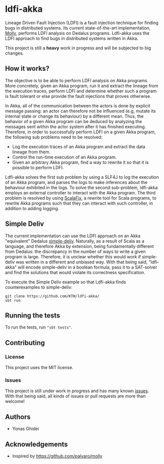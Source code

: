 # ldfi-akka

Lineage Driven Fault Injection (LDFI) is a fault injection technique for finding bugs in distributed systems. Its current state-of-the-art implementation, [Molly](https://github.com/palvaro/molly), performs LDFI analysis on Dedalus programs. Ldfi-akka uses the LDFI approach to find bugs in distributed systems written in Akka.

This project is still a **heavy** work in progress and will be subjected to big changes.

## How it works?

The objective is to be able to perform LDFI analysis on Akka programs. More concretely, given an Akka program, run it and extract the lineage from the execution traces, perform LDFI and determine whether such a program is fault tolerant or else provide the fault injections that proves otherwise.

In Akka, all of the communication between the actors is done by explicit message passing: an actor can therefore not be influenced (e.g, mutate its internal state or change its behaviour) by a different mean. Thus, the behavior of a given Akka program can be deduced by analyzing the messages sent within the actor system after it has finished executing. Therefore, in order to successfully perform LDFI on a given Akka program, the following sub problems need to be resolved: 
 * Log the execution traces of an Akka program and extract the data lineage from them. 
 * Control the run-time execution of an Akka program. 
 * Given an arbitrary Akka program, find a way to rewrite it so that it is possible to perform LDFI.

Ldfi-akka solves the first sub problem by using a SLF4J to log the execution of an Akka program, and parses the logs to make inferences about the behaviour exhibited in the logs. To solve the second sub-problem, ldfi-akka employs an external controller to interact with the Akka program. The third problem is resolved by using [ScalaFix](https://github.com/scalacenter/scalafix), a rewrite tool for Scala programs, to rewrite Akka programs such that they can interact with such controller, in addition to adding logging.
 
## Simple Deliv

The current implementation can use the LDFI approach on an Akka "equivalent" Dedalus [simple-deliv](https://github.com/palvaro/molly/blob/master/src/test/resources/examples_ft/delivery/simplog.ded). Naturally, as a result of Scala as a language, and therefore Akka by extension, being fundamentally different from Dedalus: the discrepancy in the number of ways to write a given program is large. Therefore, it is unclear whether this would work if simple-deliv was written in a different and unbiased way. With that being said, "ldfi-akka" will encode simple-deliv in a boolean formula, pass it to a SAT-solver and find the solutions that would violate its correctness specification.

To execute the Simple Deliv example so that Ldfi-akka finds counterexamples to simple-deliv:

    git clone https://github.com/KTH/ldfi-akka/
    sbt run

## Running the tests
To run the tests, run `"sbt tests"`.

## Contributing

### License
This project uses the MIT license.

### Issues

This project is still under work in progress and has many known [issues](https://github.com/KTH/ldfi-akka/issues). With that being said, all kinds of issues or pull requests are more than welcome!

## Authors

* Yonas Ghidei

## Acknowledgements

* Inspired by https://github.com/palvaro/molly
